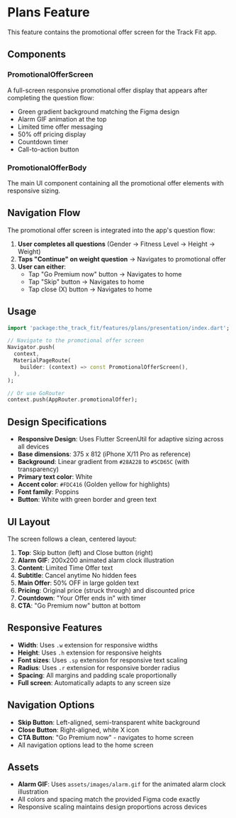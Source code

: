 # Plans Feature

This feature contains the promotional offer screen for the Track Fit app.

## Components

### PromotionalOfferScreen
A full-screen responsive promotional offer display that appears after completing the question flow:
- Green gradient background matching the Figma design
- Alarm GIF animation at the top
- Limited time offer messaging
- 50% off pricing display
- Countdown timer
- Call-to-action button

### PromotionalOfferBody
The main UI component containing all the promotional offer elements with responsive sizing.

## Navigation Flow

The promotional offer screen is integrated into the app's question flow:

1. **User completes all questions** (Gender → Fitness Level → Height → Weight)
2. **Taps "Continue" on weight question** → Navigates to promotional offer
3. **User can either**:
   - Tap "Go Premium now" button → Navigates to home
   - Tap "Skip" button → Navigates to home
   - Tap close (X) button → Navigates to home

## Usage

```dart
import 'package:the_track_fit/features/plans/presentation/index.dart';

// Navigate to the promotional offer screen
Navigator.push(
  context,
  MaterialPageRoute(
    builder: (context) => const PromotionalOfferScreen(),
  ),
);

// Or use GoRouter
context.push(AppRouter.promotionalOffer);
```

## Design Specifications

- **Responsive Design**: Uses Flutter ScreenUtil for adaptive sizing across all devices
- **Base dimensions**: 375 x 812 (iPhone X/11 Pro as reference)
- **Background**: Linear gradient from `#28A228` to `#5CD65C` (with transparency)
- **Primary text color**: White
- **Accent color**: `#FDC416` (Golden yellow for highlights)
- **Font family**: Poppins
- **Button**: White with green border and green text

## UI Layout

The screen follows a clean, centered layout:
1. **Top**: Skip button (left) and Close button (right)
2. **Alarm GIF**: 200x200 animated alarm clock illustration
3. **Content**: Limited Time Offer text
4. **Subtitle**: Cancel anytime No hidden fees
5. **Main Offer**: 50% OFF in large golden text
6. **Pricing**: Original price (struck through) and discounted price
7. **Countdown**: "Your Offer ends in" with timer
8. **CTA**: "Go Premium now" button at bottom

## Responsive Features

- **Width**: Uses `.w` extension for responsive widths
- **Height**: Uses `.h` extension for responsive heights
- **Font sizes**: Uses `.sp` extension for responsive text scaling
- **Radius**: Uses `.r` extension for responsive border radius
- **Spacing**: All margins and padding scale proportionally
- **Full screen**: Automatically adapts to any screen size

## Navigation Options

- **Skip Button**: Left-aligned, semi-transparent white background
- **Close Button**: Right-aligned, white X icon
- **CTA Button**: "Go Premium now" - navigates to home screen
- All navigation options lead to the home screen

## Assets

- **Alarm GIF**: Uses `assets/images/alarm.gif` for the animated alarm clock illustration
- All colors and spacing match the provided Figma code exactly
- Responsive scaling maintains design proportions across devices
